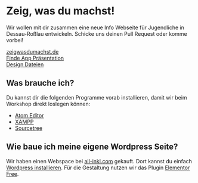 # Zeig, was du machst!

Wir wollen mit dir zusammen eine neue Info Webseite für Jugendliche in Dessau-Roßlau entwickeln. Schicke uns deinen Pull Request oder komme vorbei!

[zeigwasdumachst.de](https://zeigwasdumachst.de)  
[Finde App Präsentation](https://docs.google.com/presentation/d/e/2PACX-1vQtIcRzkCGycLv6_sYtqM64HU3OgxA-0KfQc_JLG0SPvKKc5VlV8hcQ7xHlo2NHNHdelUDv4ySd4w-b/pub?start=true&loop=true&delayms=5000)  
[Design Dateien](https://drive.google.com/open?id=1o3d0W1o_7d9Dr3ZlOVIiRy4JUdPb98ZK)

## Was brauche ich?

Du kannst dir die folgenden Programme vorab installieren, damit wir beim Workshop direkt loslegen können:

* [Atom Editor](https://atom.io/)
* [XAMPP](https://www.apachefriends.org/de/download.html)
* [Sourcetree](https://www.sourcetreeapp.com/)

## Wie baue ich meine eigene Wordpress Seite?

Wir haben einen Webspace bei [all-inkl.com](https://all-inkl.com) gekauft. Dort kannst du einfach [Wordpress installieren](https://m.youtube.com/watch?v=YMR_N_vOjOk). Für die Gestaltung nutzen wir das Plugin [Elementor Free](https://de.wordpress.org/plugins/elementor/).
